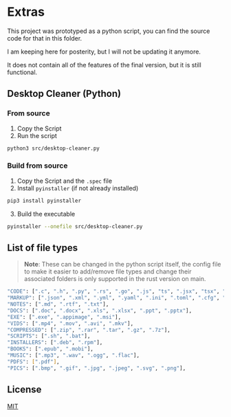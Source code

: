# Extras

This project was prototyped as a python script, you can find the source code for that in this folder.

I am keeping here for posterity, but I will not be updating it anymore.

It does not contain all of the features of the final version, but it is still functional.

## Desktop Cleaner (Python)

### From source

1. Copy the Script
2. Run the script

```bash
python3 src/desktop-cleaner.py
```

### Build from source

1. Copy the Script and the `.spec` file
2. Install `pyinstaller` (if not already installed)

```bash
pip3 install pyinstaller
```

3. Build the executable

```bash
pyinstaller --onefile src/desktop-cleaner.py
```

## List of file types

> **Note**: These can be changed in the python script itself, the config file to make it easier to add/remove file types and change their associated folders is only supported in the rust version on main.

```bash
"CODE": [".c", ".h", ".py", ".rs", ".go", ".js", "ts", ".jsx", "tsx", ".html", ".css", ".php", ".java", ".cpp", ".cs", ".vb", ".sql", ".pl", ".swift", ".kt", ".r", ".m", ".asm"],
"MARKUP": [".json", ".xml", ".yml", ".yaml", ".ini", ".toml", ".cfg", ".conf", ".log", ".md"],
"NOTES": [".md", ".rtf", ".txt"],
"DOCS": [".doc", ".docx", ".xls", ".xlsx", ".ppt", ".pptx"],
"EXE": [".exe", ".appimage", ".msi"],
"VIDS": [".mp4", ".mov", ".avi", ".mkv"],
"COMPRESSED": [".zip", ".rar", ".tar", ".gz", ".7z"],
"SCRIPTS": [".sh", ".bat"],
"INSTALLERS": [".deb", ".rpm"],
"BOOKS": [".epub", ".mobi"],
"MUSIC": [".mp3", ".wav", ".ogg", ".flac"],
"PDFS": [".pdf"],
"PICS": [".bmp", ".gif", ".jpg", ".jpeg", ".svg", ".png"],
```

## License

[MIT](../LICENSE)
